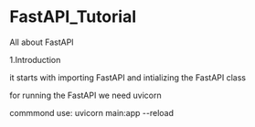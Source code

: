# FastAPI_Tutorial
All about FastAPI

1.Introduction

it starts with importing FastAPI
and intializing the FastAPI class

for running the FastAPI we need uvicorn

commmond use: uvicorn main:app --reload


